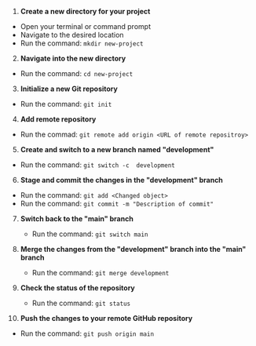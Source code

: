 1. **Create a new directory for your project**
  - Open your terminal or command prompt
  - Navigate to the desired location
  - Run the command: `mkdir new-project`

2. **Navigate into the new directory**
  - Run the command: `cd new-project`

3. **Initialize a new Git repository**
  - Run the command: `git init`

4. **Add remote repository**
  - Run the commad: `git remote add origin <URL of remote repositroy>`

5. **Create and switch to a new branch named "development"**
  - Run the command: `git switch -c  development`

6. **Stage and commit the changes in the "development" branch**
  - Run the command: `git add <Changed object>`
  - Run the command: `git commit -m "Description of commit"`

7. **Switch back to the "main" branch**
   - Run the command: `git switch main`

8. **Merge the changes from the "development" branch into the "main" branch**
   - Run the command: `git merge development`

9. **Check the status of the repository**
   - Run the command: `git status`

10. **Push the changes to your remote GitHub repository**
   - Run the command: `git push origin main`
